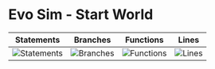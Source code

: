 # Evo Sim - Start World

| Statements                  | Branches                | Functions                 | Lines                |
| --------------------------- | ----------------------- | ------------------------- | -------------------- |
| ![Statements](https://img.shields.io/badge/Coverage-99.54%25-brightgreen.svg) | ![Branches](https://img.shields.io/badge/Coverage-99.63%25-brightgreen.svg) | ![Functions](https://img.shields.io/badge/Coverage-99.28%25-brightgreen.svg) | ![Lines](https://img.shields.io/badge/Coverage-99.52%25-brightgreen.svg)    |
